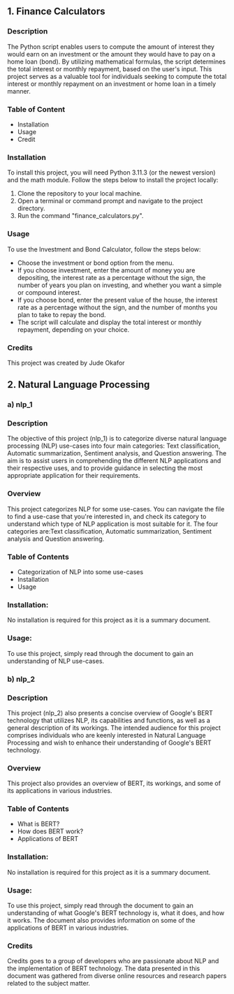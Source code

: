 ## 1. Finance Calculators

### Description
The Python script enables users to compute the amount of interest they would earn on an investment or the amount they would have to pay on a home loan (bond). By utilizing mathematical formulas, the script determines the total interest or monthly repayment, based on the user's input. This project serves as a valuable tool for individuals seeking to compute the total interest or monthly repayment on an investment or home loan in a timely manner.

### Table of Content
* Installation
* Usage
* Credit

### Installation
To install this project, you will need Python 3.11.3 (or the newest version) and the math module. Follow the steps below to install the project locally:

1. Clone the repository to your local machine.
2. Open a terminal or command prompt and navigate to the project directory.
3. Run the command "finance_calculators.py".

### Usage
To use the Investment and Bond Calculator, follow the steps below:

* Choose the investment or bond option from the menu.
* If you choose investment, enter the amount of money you are depositing, the interest rate as a percentage without the sign, the number of years you plan on investing, and whether you want a simple or compound interest.
* If you choose bond, enter the present value of the house, the interest rate as a percentage without the sign, and the number of months you plan to take to repay the bond.
* The script will calculate and display the total interest or monthly repayment, depending on your choice.

### Credits
This project was created by Jude Okafor



## 2. Natural Language Processing

### a) nlp_1

### Description
The objective of this project (nlp_1) is to categorize diverse natural language processing (NLP) use-cases into four main categories: Text classification, Automatic summarization, Sentiment analysis, and Question answering. The aim is to assist users in comprehending the different NLP applications and their respective uses, and to provide guidance in selecting the most appropriate application for their requirements.

### Overview
This project categorizes NLP for some use-cases. You can navigate the file to find a use-case that you're interested in, and check its category to understand which type of NLP application is most suitable for it. The four categories are:Text classification, Automatic summarization, Sentiment analysis and Question answering.

### Table of Contents
* Categorization of NLP into some use-cases
* Installation
* Usage


### Installation:
No installation is required for this project as it is a summary document.

### Usage:
To use this project, simply read through the document to gain an understanding of NLP use-cases.


### b) nlp_2

### Description
This project (nlp_2) also presents a concise overview of Google's BERT technology that utilizes NLP, its capabilities and functions, as well as a general description of its workings. The intended audience for this project comprises individuals who are keenly interested in Natural Language Processing and wish to enhance their understanding of Google's BERT technology.

### Overview
This project also provides an overview of BERT, its workings, and some of its applications in various industries. 

### Table of Contents
* What is BERT?
* How does BERT work?
* Applications of BERT

### Installation:
No installation is required for this project as it is a summary document.

### Usage:
To use this project, simply read through the document to gain an understanding of what Google's BERT technology is, what it does, and how it works. The document also provides information on some of the applications of BERT in various industries.

### Credits
Credits goes to a group of developers who are passionate about NLP and the implementation of BERT technology. The data presented in this document was gathered from diverse online resources and research papers related to the subject matter.


